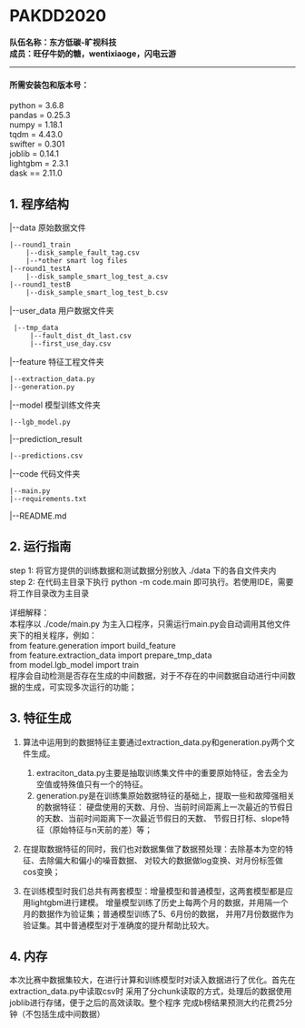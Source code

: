 # PAKDD2020
**队伍名称：东方低碳-旷视科技**  
**成员：旺仔牛奶的糖，wentixiaoge，闪电云游**

---

#### 所需安装包和版本号：
python = 3.6.8  
pandas = 0.25.3  
numpy = 1.18.1  
tqdm = 4.43.0  
swifter = 0.301  
joblib = 0.14.1  
lightgbm  = 2.3.1  
dask == 2.11.0  

## 1. 程序结构
|--data   原始数据文件  

    |--round1_train  
        |--disk_sample_fault_tag.csv
        |--*other smart log files
    |--round1_testA
        |--disk_sample_smart_log_test_a.csv
    |--round1_testB
        |--disk_sample_smart_log_test_b.csv
|--user_data 用户数据文件夹

     |--tmp_data
         |--fault_dist_dt_last.csv
         |--first_use_day.csv
|--feature  特征工程文件夹

    |--extraction_data.py
    |--generation.py
|--model  模型训练文件夹

    |--lgb_model.py
|--prediction_result

    |--predictions.csv
|--code  代码文件夹

    |--main.py
    |--requirements.txt    
|--README.md

## 2. 运行指南
step 1: 将官方提供的训练数据和测试数据分别放入 ./data 下的各自文件夹内  
step 2: 在代码主目录下执行 python -m code.main 即可执行。若使用IDE，需要将工作目录改为主目录  

详细解释：  
本程序以 ./code/main.py 为主入口程序，只需运行main.py会自动调用其他文件夹下的相关程序，例如：  
from feature.generation import build_feature  
from feature.extraction_data import prepare_tmp_data  
from model.lgb_model import train  
程序会自动检测是否存在生成的中间数据，对于不存在的中间数据自动进行中间数据的生成，可实现多次运行的功能；

## 3. 特征生成
1. 算法中运用到的数据特征主要通过extraction_data.py和generation.py两个文件生成。  
    1. extraciton_data.py主要是抽取训练集文件中的重要原始特征，舍去全为空值或特殊值只有一个的特征。  
    2. generation.py是在训练集原始数据特征的基础上，提取一些和故障强相关的数据特征：
硬盘使用的天数、月份、当前时间距离上一次最近的节假日的天数、当前时间距离下一次最近节假日的天数、
节假日打标、slope特征（原始特征与n天前的差）等；

2. 在提取数据特征的同时，我们也对数据集做了数据预处理：去除基本为空的特征、去除偏大和偏小的噪音数据、
对较大的数据做log变换、对月份标签做cos变换；

3. 在训练模型时我们总共有两套模型：增量模型和普通模型，这两套模型都是应用lightgbm进行建模。
增量模型训练了历史上每两个月的数据，并用隔一个月的数据作为验证集；普通模型训练了5、6月份的数据，
并用7月份数据作为验证集。其中普通模型对于准确度的提升帮助比较大。

## 4. 内存
本次比赛中数据集较大，在进行计算和训练模型时对读入数据进行了优化。首先在extraction_data.py中读取csv时
采用了分chunk读取的方式，处理后的数据使用joblib进行存储，便于之后的高效读取。整个程序
完成b榜结果预测大约花费25分钟（不包括生成中间数据）
